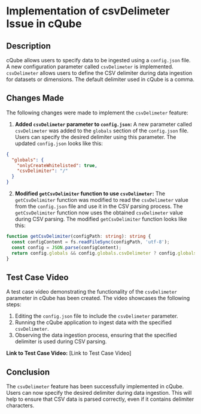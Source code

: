 # Implementation of csvDelimeter Issue in cQube

## Description

cQube allows users to specify data to be ingested using a `config.json` file. A new configuration parameter called `csvDelimeter` is implemented. `csvDelimeter` allows users to define the CSV delimiter during data ingestion for datasets or dimensions. The default delimiter used in cQube is a comma.

## Changes Made

The following changes were made to implement the `csvDelimeter` feature:

1. **Added `csvDelimeter` parameter to `config.json`:** A new parameter called `csvDelimeter` was added to the `globals` section of the `config.json` file. Users can specify the desired delimiter using this parameter. The updated `config.json` looks like this:

```json
{
  "globals": {
    "onlyCreateWhitelisted": true,
    "csvDelimiter": "/"
  }
}
```

2. **Modified `getCsvDelimiter` function to use `csvDelimeter`:** The `getCsvDelimiter` function was modified to read the `csvDelimeter` value from the `config.json` file and use it in the CSV parsing process. The `getCsvDelimiter` function now uses the obtained `csvDelimeter` value during CSV parsing. The modified `getCsvDelimiter` function looks like this:

```typescript
function getCsvDelimiter(configPath: string): string {
  const configContent = fs.readFileSync(configPath, 'utf-8');
  const config = JSON.parse(configContent);
  return config.globals && config.globals.csvDelimeter ? config.globals.csvDelimeter : ',';
}
```


## Test Case Video

A test case video demonstrating the functionality of the `csvDelimeter` parameter in cQube has been created. The video showcases the following steps:

1. Editing the `config.json` file to include the `csvDelimeter` parameter.
2. Running the cQube application to ingest data with the specified `csvDelimeter`.
3. Observing the data ingestion process, ensuring that the specified delimiter is used during CSV parsing.

**Link to Test Case Video:**
[Link to Test Case Video]

## Conclusion

The `csvDelimeter` feature has been successfully implemented in cQube. Users can now specify the desired delimiter during data ingestion. This will help to ensure that CSV data is parsed correctly, even if it contains delimiter characters.



